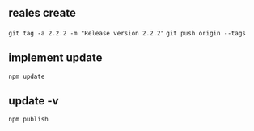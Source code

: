 ## reales create 

``
git tag -a 2.2.2 -m "Release version 2.2.2"
``
``
git push origin --tags
``
## implement update 

``
npm update 
``

## update -v

``
npm publish
``
